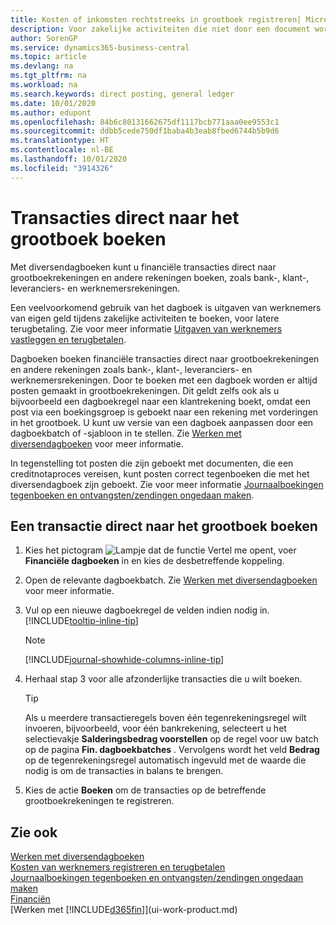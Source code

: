 ```yaml
---
title: Kosten of inkomsten rechtstreeks in grootboek registreren| Microsoft Docs
description: Voor zakelijke activiteiten die niet door een document worden vertegenwoordigd, zoals kleinere ontvangsten of kasontvangsten, kunt u de gerelateerde transacties maken door dagboekregels te boeken op de pagina Diversendagboek.
author: SorenGP
ms.service: dynamics365-business-central
ms.topic: article
ms.devlang: na
ms.tgt_pltfrm: na
ms.workload: na
ms.search.keywords: direct posting, general ledger
ms.date: 10/01/2020
ms.author: edupont
ms.openlocfilehash: 84b6c80131662675df1117bcb771aaa0ee9553c1
ms.sourcegitcommit: ddbb5cede750df1baba4b3eab8fbed6744b5b9d6
ms.translationtype: HT
ms.contentlocale: nl-BE
ms.lasthandoff: 10/01/2020
ms.locfileid: "3914326"
---
```

# <a name="post-transactions-directly-to-the-general-ledger"></a>Transacties direct naar het grootboek boeken

Met diversendagboeken kunt u financiële transacties direct naar grootboekrekeningen en andere rekeningen boeken, zoals bank-, klant-, leveranciers- en werknemersrekeningen.  

Een veelvoorkomend gebruik van het dagboek is uitgaven van werknemers van eigen geld tijdens zakelijke activiteiten te boeken, voor latere terugbetaling. Zie voor meer informatie [Uitgaven van werknemers vastleggen en terugbetalen](finance-how-record-reimburse-employee-expenses.md).

Dagboeken boeken financiële transacties direct naar grootboekrekeningen en andere rekeningen zoals bank-, klant-, leveranciers- en werknemersrekeningen. Door te boeken met een dagboek worden er altijd posten gemaakt in grootboekrekeningen. Dit geldt zelfs ook als u bijvoorbeeld een dagboekregel naar een klantrekening boekt, omdat een post via een boekingsgroep is geboekt naar een rekening met vorderingen in het grootboek. U kunt uw versie van een dagboek aanpassen door een dagboekbatch of -sjabloon in te stellen. Zie [Werken met diversendagboeken](ui-work-general-journals.md) voor meer informatie.

In tegenstelling tot posten die zijn geboekt met documenten, die een creditnotaproces vereisen, kunt posten correct tegenboeken die met het diversendagboek zijn geboekt. Zie voor meer informatie [Journaalboekingen tegenboeken en ontvangsten/zendingen ongedaan maken](finance-how-reverse-journal-posting.md).

## <a name="to-post-a-transaction-directly-to-a-general-ledger-account"></a>Een transactie direct naar het grootboek boeken

1. Kies het pictogram ![Lampje dat de functie Vertel me opent](media/ui-search/search_small.png "Vertel me wat u wilt doen"), voer **Financiële dagboeken** in en kies de desbetreffende koppeling.
2. Open de relevante dagboekbatch. Zie [Werken met diversendagboeken](ui-work-general-journals.md) voor meer informatie.
3. Vul op een nieuwe dagboekregel de velden indien nodig in. [!INCLUDE[tooltip-inline-tip](includes/tooltip-inline-tip_md.md)]    

    > [!NOTE]
    > [!INCLUDE[journal-showhide-columns-inline-tip](includes/journal-showhide-columns-inline-tip.md)]
4. Herhaal stap 3 voor alle afzonderlijke transacties die u wilt boeken.

    > [!TIP]  
    > Als u meerdere transactieregels boven één tegenrekeningsregel wilt invoeren, bijvoorbeeld, voor één bankrekening, selecteert u het selectievakje **Salderingsbedrag voorstellen** op de regel voor uw batch op de pagina **Fin. dagboekbatches** . Vervolgens wordt het veld **Bedrag** op de tegenrekeningsregel automatisch ingevuld met de waarde die nodig is om de transacties in balans te brengen.
5. Kies de actie **Boeken** om de transacties op de betreffende grootboekrekeningen te registreren.

## <a name="see-also"></a>Zie ook

[Werken met diversendagboeken](ui-work-general-journals.md)  
[Kosten van werknemers registreren en terugbetalen](finance-how-record-reimburse-employee-expenses.md)  
[Journaalboekingen tegenboeken en ontvangsten/zendingen ongedaan maken](finance-how-reverse-journal-posting.md)  
[Financiën](finance.md)  
[Werken met [!INCLUDE[d365fin](includes/d365fin_md.md)]](ui-work-product.md)  

